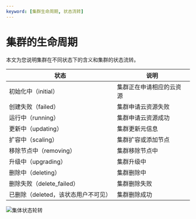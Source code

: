 ```yaml
---
keyword: [集群生命周期, 状态流转]
---
```


# 集群的生命周期

本文为您说明集群在不同状态下的含义和集群的状态流转。

|状态|说明|
|--|--|
|初始化中（initial）|集群正在申请相应的云资源|
|创建失败（failed）|集群申请云资源失败|
|运行中（running）|集群申请云资源成功|
|更新中（updating）|集群更新元信息|
|扩容中（scaling）|集群扩容或添加节点|
|移除节点中（removing）|集群移除节点中|
|升级中（upgrading）|集群升级中|
|删除中（deleting）|集群删除中|
|删除失败（delete\_failed）|集群删除失败|
|已删除（deleted，该状态用户不可见）|集群删除成功|

![集体状态轮转](../images/p4752.png "集群状态流转")

